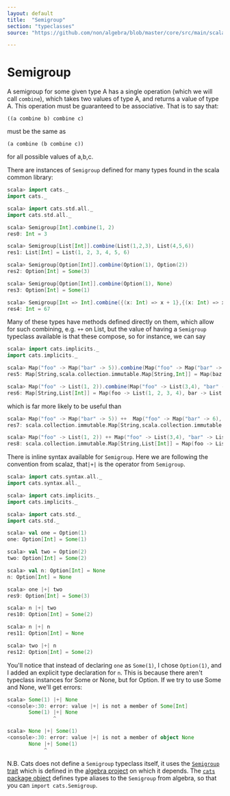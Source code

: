 ```yaml
---
layout: default
title:  "Semigroup"
section: "typeclasses"
source: "https://github.com/non/algebra/blob/master/core/src/main/scala/algebra/Semigroup.scala"

---
```

# Semigroup

A semigroup for some given type A has a single operation
(which we will call `combine`), which takes two values of type A, and
returns a value of type A. This operation must be guaranteed to be
associative. That is to say that:

    ((a combine b) combine c)

must be the same as
     
    (a combine (b combine c))

for all possible values of a,b,c. 

There are instances of `Semigroup` defined for many types found in the
scala common library:

```scala
scala> import cats._
import cats._

scala> import cats.std.all._
import cats.std.all._

scala> Semigroup[Int].combine(1, 2)
res0: Int = 3

scala> Semigroup[List[Int]].combine(List(1,2,3), List(4,5,6))
res1: List[Int] = List(1, 2, 3, 4, 5, 6)

scala> Semigroup[Option[Int]].combine(Option(1), Option(2))
res2: Option[Int] = Some(3)

scala> Semigroup[Option[Int]].combine(Option(1), None)
res3: Option[Int] = Some(1)

scala> Semigroup[Int => Int].combine({(x: Int) => x + 1},{(x: Int) => x * 10}).apply(6)
res4: Int = 67
```

Many of these types have methods defined directly on them,
which allow for such combining, e.g. `++` on List, but the
value of having a `Semigroup` typeclass available is that these
compose, so for instance, we can say 
 
```scala
scala> import cats.implicits._
import cats.implicits._

scala> Map("foo" -> Map("bar" -> 5)).combine(Map("foo" -> Map("bar" -> 6), "baz" -> Map()))
res5: Map[String,scala.collection.immutable.Map[String,Int]] = Map(baz -> Map(), foo -> Map(bar -> 11))

scala> Map("foo" -> List(1, 2)).combine(Map("foo" -> List(3,4), "bar" -> List(42)))
res6: Map[String,List[Int]] = Map(foo -> List(1, 2, 3, 4), bar -> List(42))
```

which is far more likely to be useful than

```scala
scala> Map("foo" -> Map("bar" -> 5)) ++  Map("foo" -> Map("bar" -> 6), "baz" -> Map())
res7: scala.collection.immutable.Map[String,scala.collection.immutable.Map[_ <: String, Int]] = Map(foo -> Map(bar -> 6), baz -> Map())

scala> Map("foo" -> List(1, 2)) ++ Map("foo" -> List(3,4), "bar" -> List(42))
res8: scala.collection.immutable.Map[String,List[Int]] = Map(foo -> List(3, 4), bar -> List(42))
```


There is inline syntax available for `Semigroup`. Here we are 
following the convention from scalaz, that`|+|` is the 
operator from `Semigroup`.

```scala
scala> import cats.syntax.all._
import cats.syntax.all._

scala> import cats.implicits._
import cats.implicits._

scala> import cats.std._
import cats.std._

scala> val one = Option(1)
one: Option[Int] = Some(1)

scala> val two = Option(2)
two: Option[Int] = Some(2)

scala> val n: Option[Int] = None
n: Option[Int] = None

scala> one |+| two
res9: Option[Int] = Some(3)

scala> n |+| two
res10: Option[Int] = Some(2)

scala> n |+| n
res11: Option[Int] = None

scala> two |+| n
res12: Option[Int] = Some(2)
```

You'll notice that instead of declaring `one` as `Some(1)`, I chose
`Option(1)`, and I added an explicit type declaration for `n`. This is
because there aren't typeclass instances for Some or None, but for
Option. If we try to use Some and None, we'll get errors:

```scala
scala> Some(1) |+| None
<console>:30: error: value |+| is not a member of Some[Int]
       Some(1) |+| None
               ^

scala> None |+| Some(1)
<console>:30: error: value |+| is not a member of object None
       None |+| Some(1)
            ^
```

N.B.
Cats does not define a `Semigroup` typeclass itself, it uses the [`Semigroup`
trait](https://github.com/non/algebra/blob/master/core/src/main/scala/algebra/Semigroup.scala)
which is defined in the [algebra project](https://github.com/non/algebra) on 
which it depends. The [`cats` package object](https://github.com/non/cats/blob/master/core/src/main/scala/cats/package.scala)
defines type aliases to the `Semigroup` from algebra, so that you can
`import cats.Semigroup`.
